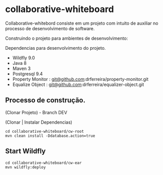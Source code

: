 collaborative-whiteboard
========================

Collaborative-whitebord consiste em um projeto com intuito de auxiliar no processo de desenvolvimento de software. 

Construindo o projeto para ambientes de desenvolvimento:

Dependencias para desenvolvimento do projeto.

 * Wildfly 9.0
 * Java 8
 * Maven 3 
 * Postgresql 9.4
 * Property Monitor : git@github.com:drferreira/property-monitor.git
 * Equalize Object  : git@github.com:drferreira/equalizer-object.git

## Processo de construção.

(Clonar Projeto) - Branch DEV

(Clonar | Instalar Dependencias)

```{r, engine='bash', count_lines}
cd collaborative-whiteboard/cw-root
mvn clean install -Ddatabase.action=true
```

## Start Wildfly

```{r, engine='bash', count_lines}
cd collaborative-whiteboard/cw-ear
mvn wildfly:deploy
```



